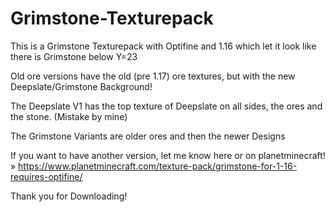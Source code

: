 # Grimstone-Texturepack
This is a Grimstone Texturepack with Optifine and 1.16 which let it look like there is Grimstone below Y=23

Old ore versions have the old (pre 1.17) ore textures, but with the new Deepslate/Grimstone Background!

The Deepslate V1 has the top texture of Deepslate on all sides, the ores and the stone. (Mistake by mine)

The Grimstone Variants are older ores and then the newer Designs

If you want to have another version, let me know here or on planetminecraft! 
»  https://www.planetminecraft.com/texture-pack/grimstone-for-1-16-requires-optifine/

Thank you for Downloading!


